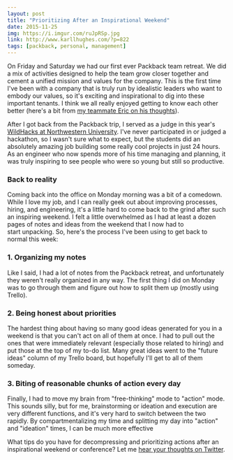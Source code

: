```yaml
---
layout: post
title: "Prioritizing After an Inspirational Weekend"
date: 2015-11-25
img: https://i.imgur.com/ruJpRSp.jpg
link: http://www.karllhughes.com/?p=822
tags: [packback, personal, management]
---
```

On Friday and Saturday we had our first ever Packback team retreat. We did a mix of activities designed to help the team grow closer together and cement a unified mission and values for the company. This is the first time I've been with a company that is truly run by idealistic leaders who want to embody our values, so it's exciting and inspirational to dig into these important tenants. I think we all really enjoyed getting to know each other better (here's a bit from [my teammate Eric on his thoughts](https://www.facebook.com/BinarySentinel/posts/10208324567858938?pnref=story)).

After I got back from the Packback trip, I served as a judge in this year's [WildHacks at Northwestern University](http://wildhacks.org/). I've never participated in or judged a hackathon, so I wasn't sure what to expect, but the students did an absolutely amazing job building some really cool projects in just 24 hours. As an engineer who now spends more of his time managing and planning, it was truly inspiring to see people who were so young but still so productive.

### Back to reality

Coming back into the office on Monday morning was a bit of a comedown. While I love my job, and I can really geek out about improving processes, hiring, and engineering, it's a little hard to come back to the grind after such an inspiring weekend. I felt a little overwhelmed as I had at least a dozen pages of notes and ideas from the weekend that I now had to start unpacking. So, here's the process I've been using to get back to normal this week: 

### 1. Organizing my notes

Like I said, I had a lot of notes from the Packback retreat, and unfortunately they weren't really organized in any way. The first thing I did on Monday was to go through them and figure out how to split them up (mostly using Trello).

### 2. Being honest about priorities

The hardest thing about having so many good ideas generated for you in a weekend is that you can't act on all of them at once. I had to pull out the ones that were immediately relevant (especially those related to hiring) and put those at the top of my to-do list. Many great ideas went to the "future ideas" column of my Trello board, but hopefully I'll get to all of them someday.

### 3. Biting of reasonable chunks of action every day

Finally, I had to move my brain from "free-thinking" mode to "action" mode. This sounds silly, but for me, brainstorming or ideation and execution are very different functions, and it's very hard to switch between the two rapidly. By compartmentalizing my time and splitting my day into "action" and "ideation" times, I can be much more effective

What tips do you have for decompressing and prioritizing actions after an inspirational weekend or conference? Let me [hear your thoughts on Twitter](http://www.twitter.com/karllhughes).
